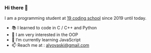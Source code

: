### Hi there 👋

I am a programming student at <a href="https://www.s19.be/">19 coding school</a> since 2019 until today.
-  :books: I learned to code in C / C++ and Python
-  :cowboy_hat_face: I am very interested in the OOP
- 🌱 I’m currently learning JavaScript
- 📫 Reach me at : alyovaski@gmail.com
